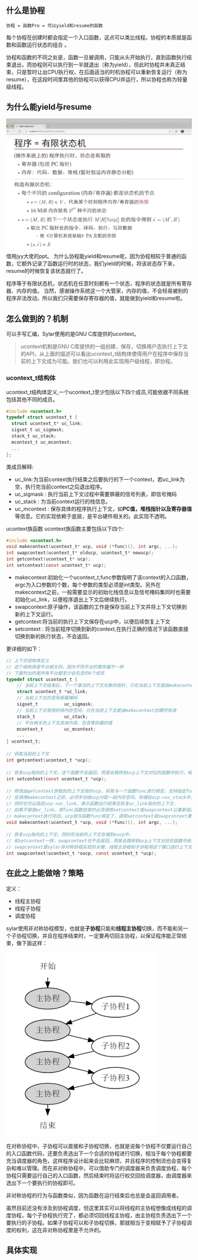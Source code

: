## 什么是协程
`协程 = 函数Pro = 可以yield和resume的函数`

每个协程在创建时都会指定一个入口函数，这点可以类比线程。协程的本质就是函数和函数运行状态的组合 。

协程和函数的不同之处是，函数一旦被调用，只能从头开始执行，直到函数执行结束退出，而协程则可以执行到一半就退出（称为yield），但此时协程并未真正结束，只是暂时让出CPU执行权，在后面适当的时机协程可以重新恢复运行（称为resume），在这段时间里其他的协程可以获得CPU并运行，所以协程也称为轻量级线程。

## 为什么能yield与resume
![](../../img/Pasted%20image%2020221209151126.png)
借用jyy大佬的ppt。
为什么协程能yield和resume呢，因为协程相较于普通的函数，它额外记录了函数运行时的状态，我们yield的时候，将该状态存下来，resume的时候恢复该状态就行了。

程序等于有限状态机，状态机在任意时刻都有一个状态，程序的状态就是所有寄存器、内存的值。
当然，感谢操作系统这一个大管家，内存的值，不会轻易被别的程序非法改动，所以我们只需要保存寄存器的值，就能做到yield和resume啦。
## 怎么做到的？机制
可以手写汇编，Sylar使用的是GNU C库提供的ucontext。

>ucontext机制是GNU C库提供的一组创建，保存，切换用户态执行上下文的API，从上面的描述可以看出ucontext_t结构体使得用户在程序中保存当前的上下文成为可能。我们也可以利用此实现用户级线程，即协程。

### ucontext_t结构体
ucontext_t结构体定义,一个ucontext_t至少包括以下四个成员,可能依据不同系统包括其他不同的成员。
```C
#include <ucontext.h>
typedef struct ucontext_t {
  struct ucontext_t* uc_link;
  sigset_t uc_sigmask;
  stack_t uc_stack;
  mcontext_t uc_mcontext;
  ...
};
```
类成员解释:
- uc_link:为当前context执行结束之后要执行的下一个context，若uc_link为空，执行完当前context之后退出程序。
- uc_sigmask : 执行当前上下文过程中需要屏蔽的信号列表，即信号掩码
- uc_stack : 为当前context运行的栈信息。
- uc_mcontext : 保存具体的程序执行上下文，如**PC值，堆栈指针以及寄存器值**等信息。它的实现依赖于底层，是平台硬件相关的。此实现不透明。

ucontext族函数
ucontext族函数主要包括以下四个:
```C
#include <ucontext.h>
void makecontext(ucontext_t* ucp, void (*func)(), int argc, ...);
int swapcontext(ucontext_t* olducp, ucontext_t* newucp);
int getcontext(ucontext_t* ucp);
int setcontext(const ucontext_t* ucp);
```
- makecontext:初始化一个ucontext_t,func参数指明了该context的入口函数，argc为入口参数的个数，每个参数的类型必须是int类型。另外在makecontext之前，一般需要显示的初始化栈信息以及信号掩码集同时也需要初始化uc_link，以便程序退出上下文后继续执行。
- swapcontext:原子操作，该函数的工作是保存当前上下文并将上下文切换到新的上下文运行。
- getcontext:将当前的执行上下文保存在ucp中，以便后续恢复上下文
- setcontext : 将当前程序切换到新的context,在执行正确的情况下该函数直接切换到新的执行状态，不会返回。

更详细的如下：

```c
// 上下文结构体定义
// 这个结构体是平台相关的，因为不同平台的寄存器不一样
// 下面列出的是所有平台都至少会包含的4个成员
typedef struct ucontext_t {
    // 当前上下文结束后，下一个激活的上下文对象的指针，只在当前上下文是由makecontext创建时有效
    struct ucontext_t *uc_link;
    // 当前上下文的信号屏蔽掩码
    sigset_t          uc_sigmask;
    // 当前上下文使用的栈内存空间，只在当前上下文是由makecontext创建时有效
    stack_t           uc_stack;
    // 平台相关的上下文具体内容，包含寄存器的值
    mcontext_t        uc_mcontext;
    ...
} ucontext_t;
 
// 获取当前的上下文
int getcontext(ucontext_t *ucp);
 
// 恢复ucp指向的上下文，这个函数不会返回，而是会跳转到ucp上下文对应的函数中执行，相当于变相调用了函数
int setcontext(const ucontext_t *ucp);
 
// 修改由getcontext获取到的上下文指针ucp，将其与一个函数func进行绑定，支持指定func运行时的参数，
// 在调用makecontext之前，必须手动给ucp分配一段内存空间，存储在ucp->uc_stack中，这段内存空间将作为func函数运行时的栈空间，
// 同时也可以指定ucp->uc_link，表示函数运行结束后恢复uc_link指向的上下文，
// 如果不赋值uc_link，那func函数结束时必须调用setcontext或swapcontext以重新指定一个有效的上下文，否则程序就跑飞了
// makecontext执行完后，ucp就与函数func绑定了，调用setcontext或swapcontext激活ucp时，func就会被运行
void makecontext(ucontext_t *ucp, void (*func)(), int argc, ...);
 
// 恢复ucp指向的上下文，同时将当前的上下文存储到oucp中，
// 和setcontext一样，swapcontext也不会返回，而是会跳转到ucp上下文对应的函数中执行，相当于调用了函数
// swapcontext是sylar非对称协程实现的关键，线程主协程和子协程用这个接口进行上下文切换
int swapcontext(ucontext_t *oucp, const ucontext_t *ucp);
```
## 在此之上能做啥？策略
定义：
- 线程主协程
- 线程子协程
- 调度协程

sylar使用非对称协程模型，也就是**子协程**只能和**线程主协程**切换，而不能和另一个子协程切换，并且在程序结束时，一定要再切回主协程，以保证程序能正常结束，像下面这样：

![](../../img/Pasted%20image%2020221209154433.png)

在对称协程中，子协程可以直接和子协程切换，也就是说每个协程不仅要运行自己的入口函数代码，还要负责选出下一个合适的协程进行切换，相当于每个协程都要充当调度器的角色，这样程序设计起来会比较麻烦，并且程序的控制流也会变得复杂和难以管理。而在非对称协程中，可以借助专门的调度器来负责调度协程，每个协程只需要运行自己的入口函数，然后结束时将运行权交回给调度器，由调度器来选出下一个要执行的协程即可。

非对称协程的行为与函数类似，因为函数在运行结束后也总是会返回调用者。

虽然目前还没有涉及到协程调度，但这里其实可以将线程的主协程想像成线程的调度协程，每个子协程执行完了，都必须切回线程主协程，由主协程负责选出下一个要执行的子协程。如果子协程可以和子协程切换，那就相当于变相赋予了子协程调度的权利，这在非对称协程里是不允许的。

## 具体实现

